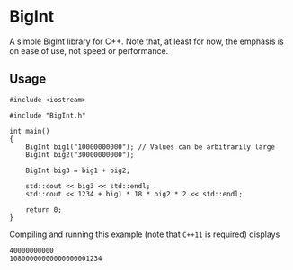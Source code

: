 # BigInt

A simple BigInt library for C++. Note that, at least for now, the emphasis is on ease of use, not speed or performance.

## Usage

```
#include <iostream>

#include "BigInt.h"

int main()
{
    BigInt big1("10000000000"); // Values can be arbitrarily large
    BigInt big2("30000000000");

    BigInt big3 = big1 + big2;

    std::cout << big3 << std::endl;
    std::cout << 1234 + big1 * 18 * big2 * 2 << std::endl;

    return 0;
}
```

Compiling and running this example (note that `C++11` is required) displays 
```
40000000000
10800000000000000001234
```
